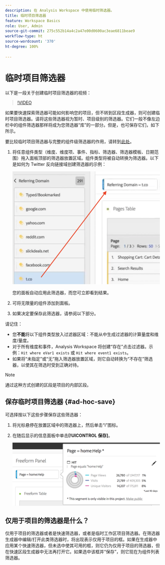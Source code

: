 ```yaml
---
description: 在 Analysis Workspace 中使用临时筛选器。
title: 临时项目筛选器
feature: Workspace Basics
role: User, Admin
source-git-commit: 275c552b14a4c2a47e00d0600ac3eae6811beae9
workflow-type: ht
source-wordcount: '370'
ht-degree: 100%

---
```



# 临时项目筛选器

以下是一段关于创建临时项目筛选器的视频：

>[!VIDEO](https://video.tv.adobe.com/v/23978/?quality=12)

如果要快速探索筛选器可能如何影响您的项目，但不转到区段生成器，则可创建临时项目筛选器。请将这些筛选器视为暂时、项目级别的筛选器。它们一般不像左边栏中的组件筛选器那样将成为您筛选器“库”的一部分。但是，也可保存它们，如下所示。

要比较临时项目筛选器与完整的组件级筛选器的作用，请转到[此处](/help/components/filters/filters-overview.md)。

1. 将任意组件类型（维度、维度项、事件、指标、筛选器、筛选器模板、日期范围）拖入面板顶部的筛选器放置区域。组件类型将被自动转换为筛选器。以下是如何为 Twitter 反向链接域创建筛选器的示例：

   ![](assets/ad-hoc1.png)

   您的面板自动应用此筛选器，而您可立即看到结果。

1. 可将无限量的组件添加到面板。
1. 如果决定要保存此筛选器，请参阅以下部分。

请记住：

* 您&#x200B;**不能**&#x200B;将以下组件类型放入过滤器区域：不能从中生成过滤器的计算量度和维度/量度。
* 对于所有维度和事件，Analysis Workspace 将创建“存在”点击过滤器。示例：`Hit where eVar1 exists` 或 `Hit where event1 exists`。
* 如果将“未指定”或“无”拖入筛选器放置区域，则它自动转换为“不存在”筛选器，以使其在筛选时受到正确对待。

>[!NOTE]
>
>通过这种方式创建的区段是项目的内部区段。

## 保存临时项目筛选器 {#ad-hoc-save}

可选择按以下这些步骤保存这些筛选器：

1. 将光标悬停在放置区域中的筛选器上，然后单击“i”图标。
1. 在随后显示的信息面板中单击&#x200B;**[!UICONTROL 保存]**。

   ![](assets/segment-info.png)

## 仅用于项目的筛选器是什么？

仅用于项目的筛选器或者是快速筛选器，或者是临时工作区项目筛选器。在筛选器生成器中编辑/打开此类筛选器时，将出现表示仅用于项目的框。如果在生成器中应用某个快速筛选器，但未选中使其可用的框，则它仍为仅用于项目的筛选器，但在快速区段生成器中无法再打开它。如果选中该框并“保存”，则它现在为组件列表筛选器。